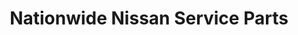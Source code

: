 ---
title: "Nationwide Nissan Service Parts"
url: /lutherville/nationwide-nissan-service-parts/
shop: Autowerkstatt
---